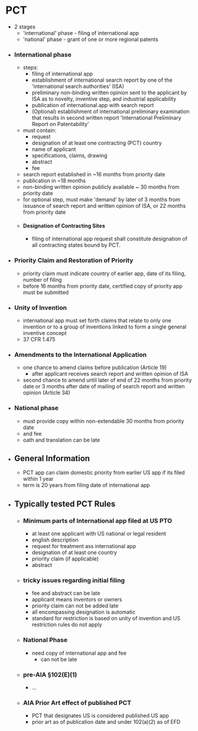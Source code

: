 # PCT
* 2 stages
	* 'international' phase - filing of international app
	* 'national' phase - grant of one or more regional patents
* ### International phase
	* steps:
		* filing of international app 
		* establishment of international search report by one of the 'international search authorities' (ISA)
		* preliminary non-binding written opinion sent to the applicant by ISA as to novelty, inventive step, and industrial applicability
		* publication of international app with search report
		* (Optional) establishment of international preliminary examination that results in second written report 'International Preliminary Report on Patentability'
	* must contain:
		* request 
		* designation of at least one contracting (PCT) country
		* name of applicant
		* specifications, claims, drawing
		* abstract
		* fee
	* search report established in ~16 months from priority date
	* publication in ~18 months
	* non-binding written opinion publicly available ~ 30 months from priority date
	* for optional step, must make 'demand' by later of 3 months from issuance of search report and written opinion of ISA, or 22 months from priority date
	* #### Designation of Contracting Sites
		* filing of international app request shall constitute designation of all contracting states bound by PCT.
* ### Priority Claim and Restoration of Priority
	* priority claim must indicate country of earlier app, date of its filing, number of filing
	* before 16 months from priority date, certified copy of priority app must be submitted
* ### Unity of Invention
	* international app must set forth claims that relate to only one invention or to a group of inventions linked to form a single general inventive concept
	* 37 CFR 1.475
* ### Amendments to the International Application
	* one chance to amend claims before publication (Article 19)
		* after applicant receives search report and written opinion of ISA 
	* second chance to amend until later of end of 22 months from priority date or 3 months after date of mailing of search report and written opinion (Article 34)
* ### National phase 
	* must provide copy within non-extendable 30 months from priority date
	* and fee
	* oath and translation can be late 
* ## General Information
	* PCT app can claim domestic priority from earlier US app if its filed within 1 year
	* term is 20 years from filing date of international app
* ## Typically tested PCT Rules
	* ### Minimum parts of International app filed at US PTO
		* at least one applicant with US national or legal resident
		* english description
		* request for treatment ass international app
		* designation of at least one country
		* priority claim (if applicable)
		* abstract
	* ### tricky issues regarding initial filing
		* fee and abstract can be late
		* applicant means inventors or owners
		* priority claim can not be added late
		* all encompassing designation is automatic
		* standard for restriction is based on unity of invention and US restriction rules do not apply
	* ### National Phase
		* need copy of international app and fee
			* can not be late
	* ### pre-AIA §102(E)(1)
		* ...
	* ### AIA Prior Art effect of published PCT
		* PCT that designates US is considered published US app
		* prior art as of publication date and under 102(a)(2) as of EFD
